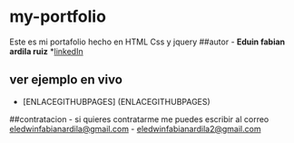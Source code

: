 # my-portfolio
Este es mi portafolio hecho en HTML Css y jquery
##autor -
**Eduin fabian ardila ruiz**
*[linkedIn](https://www.linkedin.com/in/eduin-fabian-ardila-ruiz-54a46722b)

## ver ejemplo en vivo
- [ENLACEGITHUBPAGES] (ENLACEGITHUBPAGES)

##contratacion -
si quieres contratarme me puedes escribir al correo eledwinfabianardila@gmail.com - eledwinfabianardila2@gmail.com
